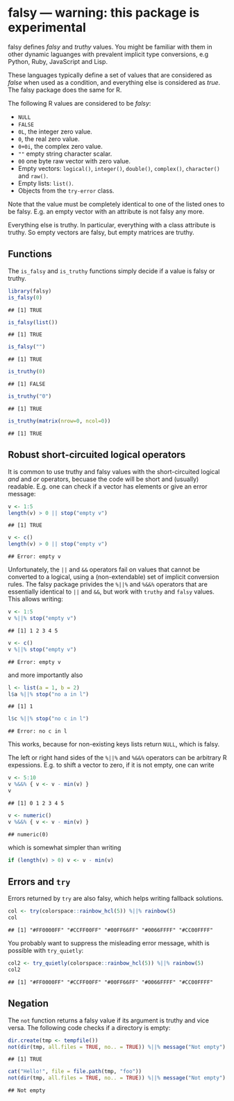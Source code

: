 


# falsy — warning: this package is experimental

falsy defines *falsy* and *truthy* values. You might be familiar with them
in other dynamic laguanges with prevalent implicit type conversions,
e.g Python, Ruby, JavaScript and Lisp.

These languages typically define a set of values that are considered as
*false* when used as a condition, and everything else is considered as
*true*. The falsy package does the same for R.

The following R values are considered to be *falsy*:
- `NULL`
- `FALSE`
- `0L`, the integer zero value.
- `0`, the real zero value.
- `0+0i`, the complex zero value.
- `""` empty string character scalar.
- `00` one byte raw vector with zero value.
- Empty vectors: `logical()`, `integer()`, `double()`, `complex()`,
  `character()` and `raw()`.
- Empty lists: `list()`.
- Objects from the `try-error` class.

Note that the value must be completely identical to one of the listed ones
to be falsy. E.g. an empty vector with an attribute is not falsy any more.

Everything else is truthy. In particular, everything with a class attribute
is truthy. So empty vectors are falsy, but empty matrices are truthy.

## Functions

The `is_falsy` and `is_truthy` functions simply decide if a value is falsy
or truthy.


```r
library(falsy)
is_falsy(0)
```

```
## [1] TRUE
```

```r
is_falsy(list())
```

```
## [1] TRUE
```

```r
is_falsy("")
```

```
## [1] TRUE
```

```r
is_truthy(0)
```

```
## [1] FALSE
```

```r
is_truthy("0")
```

```
## [1] TRUE
```

```r
is_truthy(matrix(nrow=0, ncol=0))
```

```
## [1] TRUE
```

## Robust short-circuited logical operators

It is common to use truthy and falsy values with the short-circuited
logical *and* and *or* operators, becuase the code will be short and
(usually) readable. E.g. one can check if a vector has elements or give an
error message:


```r
v <- 1:5
length(v) > 0 || stop("empty v")
```

```
## [1] TRUE
```

```r
v <- c()
length(v) > 0 || stop("empty v")
```

```
## Error: empty v
```

Unfortunately, the `||` and `&&` operators fail on values that cannot be
converted to a logical, using a (non-extendable) set of implicit conversion
rules. The falsy package privides the `%||%` and `%&&%` operators that are
essentially identical to `||` and `&&`, but work with `truthy` and `falsy`
values. This allows writing:


```r
v <- 1:5
v %||% stop("empty v")
```

```
## [1] 1 2 3 4 5
```

```r
v <- c()
v %||% stop("empty v")
```

```
## Error: empty v
```

and more importantly also 


```r
l <- list(a = 1, b = 2)
l$a %||% stop("no a in l")
```

```
## [1] 1
```

```r
l$c %||% stop("no c in l")
```

```
## Error: no c in l
```

This works, because for non-existing keys lists return `NULL`, which is
falsy.

The left or right hand sides of the `%||%` and `%&&%` operators can be
arbitrary R expessions. E.g. to shift a vector to zero, if it is not empty,
one can write


```r
v <- 5:10
v %&&% { v <- v - min(v) }
v
```

```
## [1] 0 1 2 3 4 5
```

```r
v <- numeric()
v %&&% { v <- v - min(v) }
```

```
## numeric(0)
```

which is somewhat simpler than writing


```r
if (length(v) > 0) v <- v - min(v)
```

## Errors and `try`

Errors returned by `try` are also falsy, which helps writing fallback
solutions.


```r
col <- try(colorspace::rainbow_hcl(5)) %||% rainbow(5)
col
```

```
## [1] "#FF0000FF" "#CCFF00FF" "#00FF66FF" "#0066FFFF" "#CC00FFFF"
```

You probably want to suppress the misleading error message, whith is
possible with `try_quietly`:


```r
col2 <- try_quietly(colorspace::rainbow_hcl(5)) %||% rainbow(5)
col2
```

```
## [1] "#FF0000FF" "#CCFF00FF" "#00FF66FF" "#0066FFFF" "#CC00FFFF"
```

## Negation

The `not` function returns a falsy value if its argument is truthy and
vice versa. The following code checks if a directory is empty:


```r
dir.create(tmp <- tempfile())
not(dir(tmp, all.files = TRUE, no.. = TRUE)) %||% message("Not empty")
```

```
## [1] TRUE
```

```r
cat("Hello!", file = file.path(tmp, "foo"))
not(dir(tmp, all.files = TRUE, no.. = TRUE)) %||% message("Not empty")
```

```
## Not empty
```
